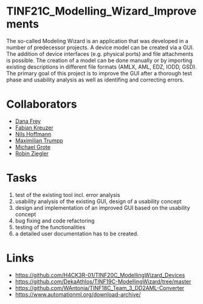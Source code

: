 # TINF21C_Modelling_Wizard_Improvements
The so-called Modeling Wizard is an application that was developed in a number of predecessor projects.
A device model can be created via a GUI. The addition of device interfaces (e.g. physical ports) and file attachments is possible. 
The creation of a model can be done manually or by importing existing descriptions in different file formats (AMLX, AML, EDZ, IODD, GSD).
The primary goal of this project is to improve the GUI after a thorough test phase and usability analysis as well as identifing and correcting errors.


# Collaborators
- [Dana Frey](https://github.com/DanaFrey)
- [Fabian Kreuzer](https://github.com/Fabiankreuzer)
- [Nils Hoffmann](https://github.com/HoffmannNils)
- [Maximilian Trumpp](https://github.com/maximiliantrumpp)
- [Michael Grote](https://github.com/michi3214)
- [Robin Ziegler](https://github.com/robinziegler)


# Tasks
1. test of the existing tool incl. error analysis
2. usability analysis of the existing GUI, design of a usability concept
3. design and implementation of an improved GUI based on the usability concept
4. bug fixing and code refactoring
5. testing of the functionalities
6. a detailed user documentation has to be created.


# Links
- https://github.com/H4CK3R-01/TINF20C_ModellingWizard_Devices
- https://github.com/DekaAthlos/TINF19C-ModellingWizard/tree/master
- https://github.com/WAntonia/TINF18C_Team_3_DD2AML-Converter
- https://www.automationml.org/download-archive/
